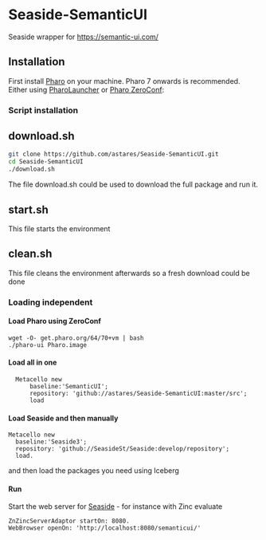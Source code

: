 # Seaside-SemanticUI
Seaside wrapper for https://semantic-ui.com/

## Installation
First install [Pharo](http://www.pharo.org) on your machine. Pharo 7 onwards is recommended. Either using [PharoLauncher](https://github.com/pharo-project/pharo-launcher) or [Pharo ZeroConf](http://get.pharo.org/):


### Script installation

## download.sh

```bash
git clone https://github.com/astares/Seaside-SemanticUI.git
cd Seaside-SemanticUI
./download.sh
```

The file download.sh could be used to download the full package and run it.

## start.sh

This file starts the environment

## clean.sh

This file cleans the environment afterwards so a fresh download could be done


### Loading independent

#### Load Pharo using ZeroConf 

```
wget -O- get.pharo.org/64/70+vm | bash
./pharo-ui Pharo.image
```

#### Load all in one

```Smalltalk
  Metacello new
      baseline:'SemanticUI';
      repository: 'github://astares/Seaside-SemanticUI:master/src';
      load
```

#### Load Seaside and then manually

```Smalltalk
Metacello new
  baseline:'Seaside3';
  repository: 'github://SeasideSt/Seaside:develop/repository';
  load.
```

and then load the packages you need using Iceberg

#### Run

Start the web server for [Seaside](http://www.seaside.st) - for instance with Zinc evaluate
```Smalltalk
ZnZincServerAdaptor startOn: 8080.
WebBrowser openOn: 'http://localhost:8080/semanticui/'
```
